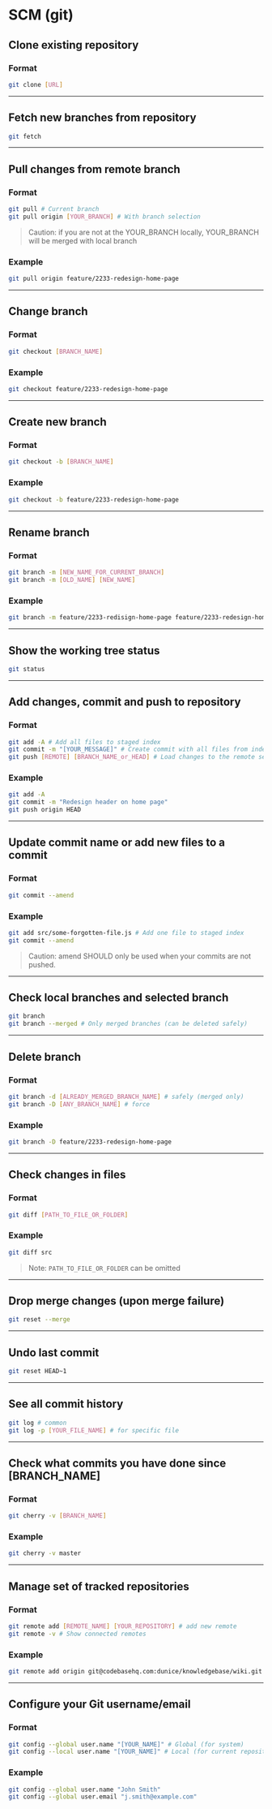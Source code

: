 # SCM (git)

## Clone existing repository
### Format
```bash
git clone [URL]
```

---

## Fetch new branches from repository
```bash
git fetch
```

---

## Pull changes from remote branch
### Format
```bash
git pull # Current branch
git pull origin [YOUR_BRANCH] # With branch selection
```
> Caution: if you are not at the YOUR_BRANCH locally, YOUR_BRANCH will be merged with local branch
### Example
```bash
git pull origin feature/2233-redesign-home-page
```

---

## Change branch
### Format
```bash
git checkout [BRANCH_NAME]
```
### Example

```bash
git checkout feature/2233-redesign-home-page
```

---

## Create new branch
### Format
```bash
git checkout -b [BRANCH_NAME]
```
### Example
```bash
git checkout -b feature/2233-redesign-home-page
```

---

## Rename branch
### Format
```bash
git branch -m [NEW_NAME_FOR_CURRENT_BRANCH]
git branch -m [OLD_NAME] [NEW_NAME]
```
### Example
```bash
git branch -m feature/2233-redisign-home-page feature/2233-redesign-home-page
```

---

## Show the working tree status

```bash
git status
```

---

## Add changes, commit and push to repository
### Format
```bash
git add -A # Add all files to staged index
git commit -m "[YOUR_MESSAGE]" # Create commit with all files from index
git push [REMOTE] [BRANCH_NAME_or_HEAD] # Load changes to the remote server
```
### Example
```bash
git add -A
git commit -m "Redesign header on home page"
git push origin HEAD
```

---

## Update commit name or add new files to a commit
### Format
```bash
git commit --amend
```
### Example
```bash
git add src/some-forgotten-file.js # Add one file to staged index
git commit --amend
```
> Caution: amend SHOULD only be used when your commits are not pushed.

---

## Check local branches and selected branch
```bash
git branch
git branch --merged # Only merged branches (can be deleted safely)
```

---

## Delete branch
### Format
```bash
git branch -d [ALREADY_MERGED_BRANCH_NAME] # safely (merged only)
git branch -D [ANY_BRANCH_NAME] # force
```
### Example
```bash
git branch -D feature/2233-redesign-home-page
```

---

## Check changes in files
### Format
```bash
git diff [PATH_TO_FILE_OR_FOLDER]
```
### Example
```bash
git diff src
```
> Note: `PATH_TO_FILE_OR_FOLDER` can be omitted

---


## Drop merge changes (upon merge failure)
```bash
git reset --merge
```

---

## Undo last commit
```bash
git reset HEAD~1
```

---


## See all commit history
```bash
git log # common
git log -p [YOUR_FILE_NAME] # for specific file
```

---


## Check what commits you have done since [BRANCH_NAME]
### Format
```bash
git cherry -v [BRANCH_NAME]
```
### Example
```bash
git cherry -v master
```

---

## Manage set of tracked repositories
### Format
```bash
git remote add [REMOTE_NAME] [YOUR_REPOSITORY] # add new remote
git remote -v # Show connected remotes
```
### Example
```bash
git remote add origin git@codebasehq.com:dunice/knowledgebase/wiki.git
```

---

## Configure your Git username/email
### Format
```bash
git config --global user.name "[YOUR_NAME]" # Global (for system)
git config --local user.name "[YOUR_NAME]" # Local (for current repository)
```
### Example
```bash
git config --global user.name "John Smith"
git config --global user.email "j.smith@example.com"
```
